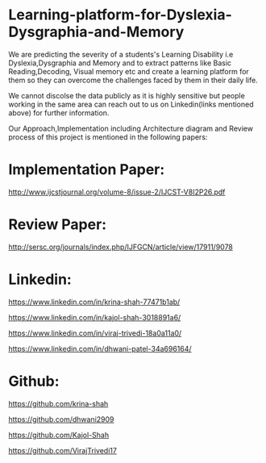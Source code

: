 # Learning-platform-for-Dyslexia-Dysgraphia-and-Memory
We are predicting the severity of a students's Learning Disability i.e Dyslexia,Dysgraphia and Memory and to extract patterns like Basic Reading,Decoding, 
Visual memory etc and create a learning platform for them so they can overcome the challenges faced by them in their daily life.

We cannot discolse the data publicly as it is highly sensitive but people working in the same area can reach out to us on Linkedin(links mentioned above)
for further information.

Our Approach,Implementation including Architecture diagram and Review process of this project is mentioned in the following papers:

# Implementation Paper:
http://www.ijcstjournal.org/volume-8/issue-2/IJCST-V8I2P26.pdf

# Review Paper:
http://sersc.org/journals/index.php/IJFGCN/article/view/17911/9078


# Linkedin:
https://www.linkedin.com/in/krina-shah-77471b1ab/

https://www.linkedin.com/in/kajol-shah-3018891a6/

https://www.linkedin.com/in/viraj-trivedi-18a0a11a0/

https://www.linkedin.com/in/dhwani-patel-34a696164/

# Github:

https://github.com/krina-shah

https://github.com/dhwani2909

https://github.com/Kajol-Shah

https://github.com/VirajTrivedi17

